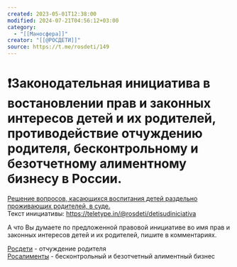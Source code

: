 ```yaml
---
created: 2023-05-01T12:38:00
modified: 2024-07-21T04:56:12+03:00
category:
  - "[[Маносфера]]"
creator: "[[@РОСДЕТИ]]"
source: https://t.me/rosdeti/149
---
```


# ❗️**Законодательная инициатива в востановлении прав и законных интересов детей и их родителей, противодействие отчуждению родителя, бесконтрольному и безотчетному алиментному бизнесу в России.**

<u>Решение вопросов, касающихся воспитания детей раздельно проживающих родителей, в суде.</u>  
Текст инициативы: https://teletype.in/@rosdeti/detisudiniciativa

А что Вы думаете по предложенной правовой инициативе во имя прав и законных интересов детей и их родителей, пишите в комментариях.

[Росдети](http://t.me/rosdeti) - отчуждение родителя  
[Росалименты](http://t.me/rosalimenti) - бесконтрольный и безотчетный алиментный бизнес
